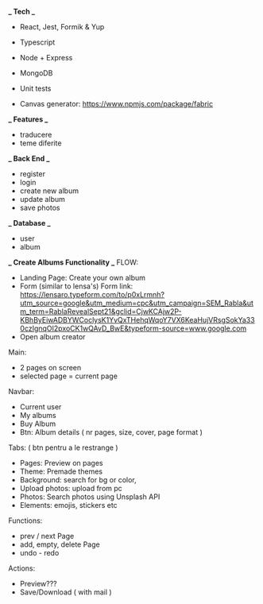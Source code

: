 **_ Tech _**

- React, Jest, Formik & Yup
- Typescript
- Node + Express
- MongoDB

- Unit tests


- Canvas generator: https://www.npmjs.com/package/fabric

**_ Features _**

- traducere
- teme diferite

**_ Back End _**

- register
- login
- create new album
- update album
- save photos

**_ Database _**

- user
- album

**_ Create Albums Functionality _**
FLOW:

- Landing Page: Create your own album
- Form (similar to lensa's)
  Form link: https://lensaro.typeform.com/to/p0xLrmnh?utm_source=google&utm_medium=cpc&utm_campaign=SEM_Rabla&utm_term=RablaRevealSept21&gclid=CjwKCAjw2P-KBhByEiwADBYWCoclysK1YvQxTHehqWqoY7VX6KeaHujVRsgSokYa330czIgnqOI2pxoCK1wQAvD_BwE&typeform-source=www.google.com
- Open album creator

Main:

- 2 pages on screen
- selected page = current page

Navbar:

- Current user
- My albums
- Buy Album
- Btn: Album details ( nr pages, size, cover, page format )

Tabs: ( btn pentru a le restrange )

- Pages: Preview on pages
- Theme: Premade themes
- Background: search for bg or color,
- Upload photos: upload from pc
- Photos: Search photos using Unsplash API
- Elements: emojis, stickers etc

Functions:

- prev / next Page
- add, empty, delete Page
- undo - redo

Actions:

- Preview???
- Save/Download ( with mail )


